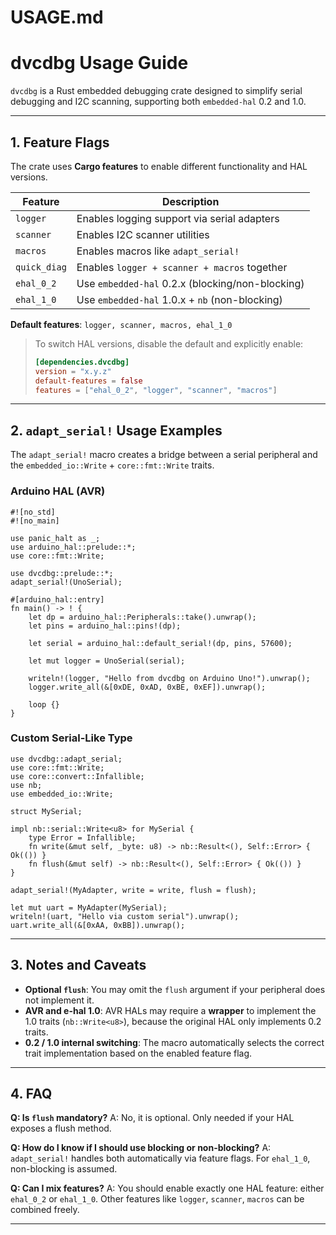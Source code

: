 # USAGE.md

# dvcdbg Usage Guide

`dvcdbg` is a Rust embedded debugging crate designed to simplify serial debugging and I2C scanning, supporting both `embedded-hal` 0.2 and 1.0.

---

## 1. Feature Flags

The crate uses **Cargo features** to enable different functionality and HAL versions.

| Feature      | Description                                      |
| ------------ | ------------------------------------------------ |
| `logger`     | Enables logging support via serial adapters      |
| `scanner`    | Enables I2C scanner utilities                    |
| `macros`     | Enables macros like `adapt_serial!`              |
| `quick_diag` | Enables `logger + scanner + macros` together     |
| `ehal_0_2`   | Use `embedded-hal` 0.2.x (blocking/non-blocking) |
| `ehal_1_0`   | Use `embedded-hal` 1.0.x + `nb` (non-blocking)   |

**Default features**: `logger, scanner, macros, ehal_1_0`

> To switch HAL versions, disable the default and explicitly enable:
>
> ```toml
> [dependencies.dvcdbg]
> version = "x.y.z"
> default-features = false
> features = ["ehal_0_2", "logger", "scanner", "macros"]
> ```

---

## 2. `adapt_serial!` Usage Examples

The `adapt_serial!` macro creates a bridge between a serial peripheral and the `embedded_io::Write` + `core::fmt::Write` traits.

### Arduino HAL (AVR)

```rust,no_run
#![no_std]
#![no_main]

use panic_halt as _;
use arduino_hal::prelude::*;
use core::fmt::Write;

use dvcdbg::prelude::*;
adapt_serial!(UnoSerial);

#[arduino_hal::entry]
fn main() -> ! {
    let dp = arduino_hal::Peripherals::take().unwrap();
    let pins = arduino_hal::pins!(dp);

    let serial = arduino_hal::default_serial!(dp, pins, 57600);

    let mut logger = UnoSerial(serial);

    writeln!(logger, "Hello from dvcdbg on Arduino Uno!").unwrap();
    logger.write_all(&[0xDE, 0xAD, 0xBE, 0xEF]).unwrap();

    loop {}
}

```

### Custom Serial-Like Type

```rust,no_run
use dvcdbg::adapt_serial;
use core::fmt::Write;
use core::convert::Infallible;
use nb;
use embedded_io::Write;

struct MySerial;

impl nb::serial::Write<u8> for MySerial {
    type Error = Infallible;
    fn write(&mut self, _byte: u8) -> nb::Result<(), Self::Error> { Ok(()) }
    fn flush(&mut self) -> nb::Result<(), Self::Error> { Ok(()) }
}

adapt_serial!(MyAdapter, write = write, flush = flush);

let mut uart = MyAdapter(MySerial);
writeln!(uart, "Hello via custom serial").unwrap();
uart.write_all(&[0xAA, 0xBB]).unwrap();
```

---

## 3. Notes and Caveats

* **Optional `flush`**: You may omit the `flush` argument if your peripheral does not implement it.
* **AVR and e-hal 1.0**: AVR HALs may require a **wrapper** to implement the 1.0 traits (`nb::Write<u8>`), because the original HAL only implements 0.2 traits.
* **0.2 / 1.0 internal switching**: The macro automatically selects the correct trait implementation based on the enabled feature flag.

---

## 4. FAQ

**Q: Is `flush` mandatory?**
A: No, it is optional. Only needed if your HAL exposes a flush method.

**Q: How do I know if I should use blocking or non-blocking?**
A: `adapt_serial!` handles both automatically via feature flags. For `ehal_1_0`, non-blocking is assumed.

**Q: Can I mix features?**
A: You should enable exactly one HAL feature: either `ehal_0_2` or `ehal_1_0`. Other features like `logger`, `scanner`, `macros` can be combined freely.

---